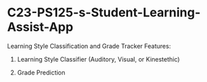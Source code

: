 # C23-PS125-s-Student-Learning-Assist-App
Learning Style Classification and Grade Tracker
Features:
1. Learning Style Classifier (Auditory, Visual, or Kinestethic)

2. Grade Prediction
